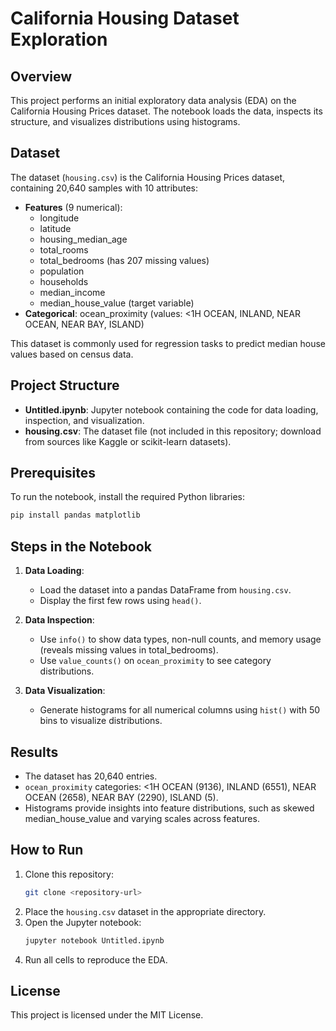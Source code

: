 # California Housing Dataset Exploration

## Overview
This project performs an initial exploratory data analysis (EDA) on the California Housing Prices dataset. The notebook loads the data, inspects its structure, and visualizes distributions using histograms.

## Dataset
The dataset (`housing.csv`) is the California Housing Prices dataset, containing 20,640 samples with 10 attributes:
- **Features** (9 numerical): 
  - longitude
  - latitude
  - housing_median_age
  - total_rooms
  - total_bedrooms (has 207 missing values)
  - population
  - households
  - median_income
  - median_house_value (target variable)
- **Categorical**: ocean_proximity (values: <1H OCEAN, INLAND, NEAR OCEAN, NEAR BAY, ISLAND)

This dataset is commonly used for regression tasks to predict median house values based on census data.

## Project Structure
- **Untitled.ipynb**: Jupyter notebook containing the code for data loading, inspection, and visualization.
- **housing.csv**: The dataset file (not included in this repository; download from sources like Kaggle or scikit-learn datasets).

## Prerequisites
To run the notebook, install the required Python libraries:
```bash
pip install pandas matplotlib
```

## Steps in the Notebook
1. **Data Loading**:
   - Load the dataset into a pandas DataFrame from `housing.csv`.
   - Display the first few rows using `head()`.

2. **Data Inspection**:
   - Use `info()` to show data types, non-null counts, and memory usage (reveals missing values in total_bedrooms).
   - Use `value_counts()` on `ocean_proximity` to see category distributions.

3. **Data Visualization**:
   - Generate histograms for all numerical columns using `hist()` with 50 bins to visualize distributions.

## Results
- The dataset has 20,640 entries.
- `ocean_proximity` categories: <1H OCEAN (9136), INLAND (6551), NEAR OCEAN (2658), NEAR BAY (2290), ISLAND (5).
- Histograms provide insights into feature distributions, such as skewed median_house_value and varying scales across features.

## How to Run
1. Clone this repository:
   ```bash
   git clone <repository-url>
   ```
2. Place the `housing.csv` dataset in the appropriate directory.
3. Open the Jupyter notebook:
   ```bash
   jupyter notebook Untitled.ipynb
   ```
4. Run all cells to reproduce the EDA.

## License
This project is licensed under the MIT License.
